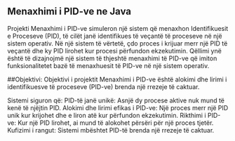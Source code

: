 ## Menaxhimi i PID-ve ne Java
Projekti Menaxhimi i PID-ve simuleron një sistem që menaxhon Identifikuesit e Proceseve (PID), të cilët janë identifikues të veçantë të proceseve në një sistem operativ. Në një sistem të vërtetë, çdo proces i krijuar merr një PID të veçantë dhe ky PID lirohet kur procesi përfundon ekzekutimin. Qëllimi ynë është të dizajnojmë një sistem të thjeshtë menaxhimi të PID-ve që imiton funksionalitetet bazë të menaxhuesit të PID-ve në një sistem operativ.

##Objektivi:
Objektivi i projektit Menaxhimi i PID-ve është alokimi dhe lirimi i identifikuesve të proceseve (PID-ve) brenda një rrezeje të caktuar.

Sistemi siguron që:
PID-të janë unikë: Asnjë dy procese aktive nuk mund të kenë të njëjtin PID.
Alokimi dhe lirimi efikas i PID-ve: Një proces merr një PID unik kur krijohet dhe e liron atë kur përfundon ekzekutimin.
Rikthimi i PID-ve: Kur një PID lirohet, ai mund të alokohet përsëri për një proces tjetër.
Kufizimi i rangut: Sistemi mbështet PID-të brenda një rrezeje të caktuar.
